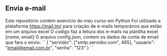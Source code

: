## Envia e-mail

Este repositório contém exercício do meu curso em Python
Foi utilizado a plataforma https://mail.tm/ para criação de e-mails temporários que estão em um arquivo excel
O codigo faz a leitura dos e-mails na planilha excel [nome, email]
O arquivo config.json, contem os dados da conta de email que fara o envio:
´´
{
    "servidor": ["smtp.servidor.com", 465],
    "usuario": "email@email.com.br",
    "senha": "123"
}
´´

 


